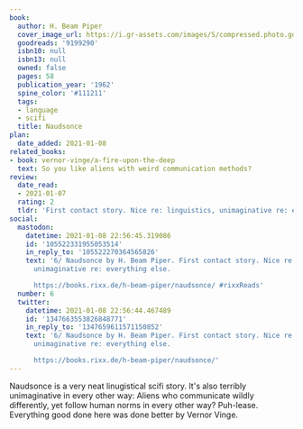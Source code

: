 ```yaml
---
book:
  author: H. Beam Piper
  cover_image_url: https://i.gr-assets.com/images/S/compressed.photo.goodreads.com/books/1328354464l/9199290.jpg
  goodreads: '9199290'
  isbn10: null
  isbn13: null
  owned: false
  pages: 58
  publication_year: '1962'
  spine_color: '#111211'
  tags:
  - language
  - scifi
  title: Naudsonce
plan:
  date_added: 2021-01-08
related_books:
- book: vernor-vinge/a-fire-upon-the-deep
  text: So you like aliens with weird communication methods?
review:
  date_read:
  - 2021-01-07
  rating: 2
  tldr: 'First contact story. Nice re: linguistics, unimaginative re: everything else.'
social:
  mastodon:
    datetime: 2021-01-08 22:56:45.319086
    id: '105522331955053514'
    in_reply_to: '105522270364565826'
    text: '6/ Naudsonce by H. Beam Piper. First contact story. Nice re: linguistics,
      unimaginative re: everything else.

      https://books.rixx.de/h-beam-piper/naudsonce/ #rixxReads'
  number: 6
  twitter:
    datetime: 2021-01-08 22:56:44.467489
    id: '1347663553826848771'
    in_reply_to: '1347659611571150852'
    text: '6/ Naudsonce by H. Beam Piper. First contact story. Nice re: linguistics,
      unimaginative re: everything else.

      https://books.rixx.de/h-beam-piper/naudsonce/'
---
```


Naudsonce is a very neat linugistical scifi story. It's also terribly unimaginative in every other way: Aliens who
communicate wildly differently, yet follow human norms in every other way? Puh-lease. Everything good done here was done
better by Vernor Vinge.
